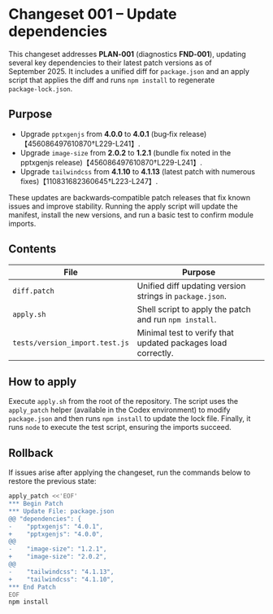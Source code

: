 # Changeset 001 – Update dependencies

This changeset addresses **PLAN‑001** (diagnostics **FND‑001**), updating several key dependencies to their latest patch versions as of September 2025.  It includes a unified diff for `package.json` and an apply script that applies the diff and runs `npm install` to regenerate `package‑lock.json`.

## Purpose

* Upgrade `pptxgenjs` from **4.0.0** to **4.0.1** (bug‑fix release)【456086497610870†L229-L241】.
* Upgrade `image-size` from **2.0.2** to **1.2.1** (bundle fix noted in the pptxgenjs release)【456086497610870†L229-L241】.
* Upgrade `tailwindcss` from **4.1.10** to **4.1.13** (latest patch with numerous fixes)【110831682360645†L223-L247】.

These updates are backwards‑compatible patch releases that fix known issues and improve stability.  Running the apply script will update the manifest, install the new versions, and run a basic test to confirm module imports.

## Contents

| File | Purpose |
| --- | --- |
| `diff.patch` | Unified diff updating version strings in `package.json`. |
| `apply.sh` | Shell script to apply the patch and run `npm install`. |
| `tests/version_import.test.js` | Minimal test to verify that updated packages load correctly. |

## How to apply

Execute `apply.sh` from the root of the repository.  The script uses the `apply_patch` helper (available in the Codex environment) to modify `package.json` and then runs `npm install` to update the lock file.  Finally, it runs `node` to execute the test script, ensuring the imports succeed.

## Rollback

If issues arise after applying the changeset, run the commands below to restore the previous state:

```bash
apply_patch <<'EOF'
*** Begin Patch
*** Update File: package.json
@@ "dependencies": {
-    "pptxgenjs": "4.0.1",
+    "pptxgenjs": "4.0.0",
@@
-    "image-size": "1.2.1",
+    "image-size": "2.0.2",
@@
-    "tailwindcss": "4.1.13",
+    "tailwindcss": "4.1.10",
*** End Patch
EOF
npm install
```
